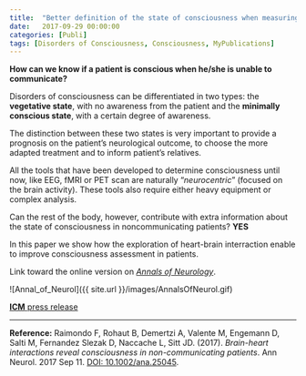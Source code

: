 ```yaml
---
title:  "Better definition of the state of consciousness when measuring brain –heart interactions ?"
date:   2017-09-29 00:00:00
categories: [Publi]
tags: [Disorders of Consciousness, Consciousness, MyPublications]
---
```



**How can we know if a patient is conscious when he/she is unable to communicate?**

Disorders of consciousness can be differentiated in two types: the **vegetative state**, with no awareness from the patient and the **minimally conscious state**, with a certain degree of awareness.

The distinction between these two states is very important to provide a prognosis on the patient’s neurological outcome, to choose the more adapted treatment and to inform patient’s relatives.

All the tools that have been developed to determine consciousness until now, like EEG, fMRI or PET scan are naturally “*neurocentric*” (focused on the brain activity). These tools also require either heavy equipment or complex analysis.

Can the rest of the body, however, contribute with extra information about the state of consciousness in noncommunicating patients? **YES**

In this paper we show how the exploration of heart-brain interraction enable to improve consciousness assessment in patients.


Link toward the online version on [*Annals of Neurology*](http://dx.doi.org/10.1002/ana.25045).

![Annal_of_Neurol]({{ site.url }}/images/AnnalsOfNeurol.gif)

[**ICM** press release](https://icm-institute.org/en/actualite/better-definition-of-the-state-of-consciousness-by-measuring-brain-heart-interactions/)


---

**Reference:** Raimondo F, Rohaut B, Demertzi A, Valente M, Engemann D, Salti M, Fernandez
Slezak D, Naccache L, Sitt JD. (2017). *Brain-heart interactions reveal consciousness in
non-communicating patients*. Ann Neurol. 2017 Sep 11. [DOI: 10.1002/ana.25045](http://dx.doi.org/10.1002/ana.25045).


<script type="text/javascript">
  reddit_url = "http://onlinelibrary.wiley.com/doi/10.1002/ana.25045/abstract";
  reddit_title = "Disentangling conscious from unconscious cognitive processing with event-related EEG potentials";
  reddit_newwindow='1';
</script>
<script type="text/javascript" src="//www.redditstatic.com/button/button3.js"></script>


<script type='text/javascript' src='https://d1bxh8uas1mnw7.cloudfront.net/assets/embed.js'></script>
<div data-badge-popover="right" class='altmetric-embed' data-badge-type='donut' data-hide-less-than='1' data-doi="/10.1002/ana.25045"></div>
